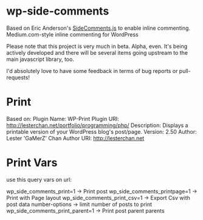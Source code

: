 wp-side-comments
================

Based on Eric Anderson's [SideComments.js](https://github.com/aroc/side-comments) to enable inline commenting. Medium.com-style inline commenting for WordPress

Please note that this project is very much in beta. Alpha, even. It's being actively developed and there will be several items going upstream to the main javascript library, too.

I'd absolutely love to have some feedback in terms of bug reports or pull-requests!

Print
=====

Based on:
Plugin Name: WP-Print
Plugin URI: http://lesterchan.net/portfolio/programming/php/
Description: Displays a printable version of your WordPress blog's post/page.
Version: 2.50
Author: Lester 'GaMerZ' Chan
Author URI: http://lesterchan.net

Print Vars
==========

use this query vars on url:

wp_side_comments_print=1 -> Print post
wp_side_comments_printpage=1 -> Print with Page layout
wp_side_comments_print_csv=1 -> Export Csv with post data 
number-options -> limit number of posts to print 
wp_side_comments_print_parent=1 -> Print post parent parents
